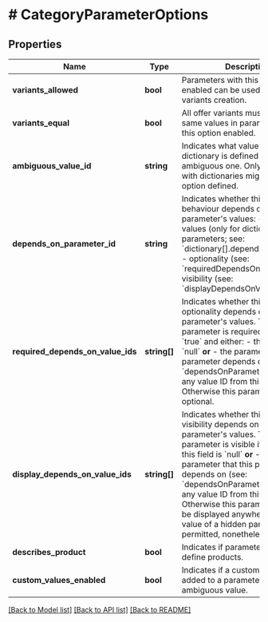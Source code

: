 # # CategoryParameterOptions

## Properties

Name | Type | Description | Notes
------------ | ------------- | ------------- | -------------
**variants_allowed** | **bool** | Parameters with this option enabled can be used for offer variants creation. | [optional]
**variants_equal** | **bool** | All offer variants must have the same values in parameters with this option enabled. | [optional]
**ambiguous_value_id** | **string** | Indicates what value in the dictionary is defined as an ambiguous one. Only parameters with dictionaries might have this option defined. | [optional]
**depends_on_parameter_id** | **string** | Indicates whether this parameter&#39;s behaviour depends on another parameter&#39;s values: - allowed values (only for dictionary parameters; see: &#x60;dictionary[].dependsOnValueIds&#x60;), - optionality (see: &#x60;requiredDependsOnValueIds&#x60;), - visibility (see: &#x60;displayDependsOnValueIds&#x60;). | [optional]
**required_depends_on_value_ids** | **string[]** | Indicates whether this parameter&#39;s optionality depends on another parameter&#39;s values.  This parameter is required if &#x60;require&#x60; is &#x60;true&#x60; and either: - this field is &#x60;null&#x60; **or** - the parameter that this parameter depends on (see: &#x60;dependsOnParameterId&#x60;) has set any value ID from this array.  Otherwise this parameter is optional. | [optional]
**display_depends_on_value_ids** | **string[]** | Indicates whether this parameter&#39;s visibility depends on another parameter&#39;s values.  This parameter is visible if and only if: - this field is &#x60;null&#x60; **or** - the parameter that this parameter depends on (see: &#x60;dependsOnParameterId&#x60;) has set any value ID from this array.  Otherwise this parameter will not be displayed anywhere. Setting a value of a hidden parameter is permitted, nonetheless. | [optional]
**describes_product** | **bool** | Indicates if parameter is used to define products. | [optional]
**custom_values_enabled** | **bool** | Indicates if a custom value can be added to a parameter with an ambiguous value. | [optional]

[[Back to Model list]](../../README.md#models) [[Back to API list]](../../README.md#endpoints) [[Back to README]](../../README.md)
